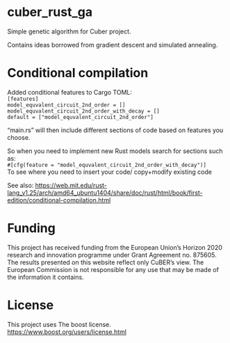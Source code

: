 # cuber_rust_ga
Simple genetic algorithm for Cuber project. 

Contains ideas borrowed from gradient descent and simulated annealing.


# Conditional compilation

Added conditional features to Cargo TOML:<br>
`[features]`<br>
`model_equvalent_circuit_2nd_order = []`<br>
`model_equvalent_circuit_2nd_order_with_decay = []`<br>
`default = ["model_equvalent_circuit_2nd_order"]`<br>

“main.rs” will then include different sections of code based on features you choose.<br>

So when you need to implement new Rust models search for sections such as:<br>
`#[cfg(feature = "model_equvalent_circuit_2nd_order_with_decay")]`<br>
To see where you need to insert your code/ copy+modify existing code

See also:
https://web.mit.edu/rust-lang_v1.25/arch/amd64_ubuntu1404/share/doc/rust/html/book/first-edition/conditional-compilation.html


# Funding
This project has received funding from the European Union’s Horizon 2020 research and innovation programme under Grant Agreement no. 875605.
The results presented on this website reflect only CuBER’s view. The European Commission is not responsible for
any use that may be made of the information it contains.

# License
This project uses The boost license.
https://www.boost.org/users/license.html
